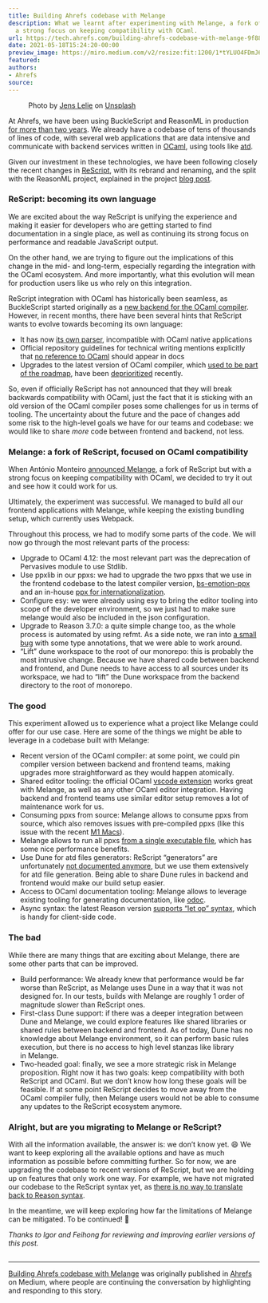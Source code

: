 ```yaml
---
title: Building Ahrefs codebase with Melange
description: What we learnt after experimenting with Melange, a fork of ReScript with
  a strong focus on keeping compatibility with OCaml.
url: https://tech.ahrefs.com/building-ahrefs-codebase-with-melange-9f881f6d022b?source=rss----303662d88bae--ocaml
date: 2021-05-18T15:24:20-00:00
preview_image: https://miro.medium.com/v2/resize:fit:1200/1*tYLUO4FDmJ6bzlsPp14LdQ.jpeg
featured:
authors:
- Ahrefs
source:
---
```


<figure><img src="https://cdn-images-1.medium.com/max/1024/1*tYLUO4FDmJ6bzlsPp14LdQ.jpeg" alt=""/><figcaption>Photo by <a href="https://unsplash.com/@madebyjens?utm_source=unsplash&amp;utm_medium=referral&amp;utm_content=creditCopyText">Jens Lelie</a> on&nbsp;<a href="https://unsplash.com/s/photos/fork-road?utm_source=unsplash&amp;utm_medium=referral&amp;utm_content=creditCopyText">Unsplash</a></figcaption></figure><p>At Ahrefs, we have been using BuckleScript and ReasonML in production <a href="https://tech.ahrefs.com/one-and-a-half-years-of-reasonml-in-production-2250cf5ba63b">for more than two years</a>. We already have a codebase of tens of thousands of lines of code, with several web applications that are data intensive and communicate with backend services written in <a href="http://ocaml.org/">OCaml</a>, using tools like&nbsp;<a href="https://github.com/ahrefs/atd">atd</a>.</p><p>Given our investment in these technologies, we have been following closely the recent changes in <a href="https://rescript-lang.org/">ReScript</a>, with its rebrand and renaming, and the split with the ReasonML project, explained in the project <a href="https://rescript-lang.org/blog/bucklescript-is-rebranding">blog&nbsp;post</a>.</p><h3>ReScript: becoming its own&nbsp;language</h3><p>We are excited about the way ReScript is unifying the experience and making it easier for developers who are getting started to find documentation in a single place, as well as continuing its strong focus on performance and readable JavaScript output.</p><p>On the other hand, we are trying to figure out the implications of this change in the mid- and long-term, especially regarding the integration with the OCaml ecosystem. And more importantly, what this evolution will mean for production users like us who rely on this integration.</p><p>ReScript integration with OCaml has historically been seamless, as BuckleScript started originally as a <a href="https://www.reddit.com/r/ocaml/comments/4enok3/bloombergbucklescript_a_back_end_for_the_ocaml/">new backend for the OCaml compiler</a>. However, in recent months, there have been several hints that ReScript wants to evolve towards becoming its own language:</p><ul><li>It has now <a href="https://github.com/rescript-lang/syntax">its own parser</a>, incompatible with OCaml native applications</li><li>Official repository guidelines for technical writing mentions explicitly that <a href="https://github.com/rescript-association/rescript-lang.org/blob/master/CONTRIBUTING.md#technical-writing-documentation">no reference to OCaml</a> should appear in&nbsp;docs</li><li>Upgrades to the latest version of OCaml compiler, which <a href="https://web.archive.org/web/20210208054855if_/https://github.com/rescript-lang/rescript-compiler/wiki">used to be part of the roadmap</a>, have been <a href="https://forum.rescript-lang.org/t/some-thoughts-on-community-building/1474">deprioritized</a> recently.</li></ul><p>So, even if officially ReScript has not announced that they will break backwards compatibility with OCaml, just the fact that it is sticking with an old version of the OCaml compiler poses some challenges for us in terms of tooling. The uncertainty about the future and the pace of changes add some risk to the high-level goals we have for our teams and codebase: we would like to share <em>more</em> code between frontend and backend, not&nbsp;less.</p><h3>Melange: a fork of ReScript, focused on OCaml compatibility</h3><p>When Ant&oacute;nio Monteiro <a href="https://anmonteiro.com/2021/03/on-ocaml-and-the-js-platform/">announced Melange</a>, a fork of ReScript but with a strong focus on keeping compatibility with OCaml, we decided to try it out and see how it could work for&nbsp;us.</p><p>Ultimately, the experiment was successful. We managed to build all our frontend applications with Melange, while keeping the existing bundling setup, which currently uses&nbsp;Webpack.</p><p>Throughout this process, we had to modify some parts of the code. We will now go through the most relevant parts of the&nbsp;process:</p><ul><li>Upgrade to OCaml 4.12: the most relevant part was the deprecation of Pervasives module to use&nbsp;Stdlib.</li><li>Use ppxlib in our ppxs: we had to upgrade the two ppxs that we use in the frontend codebase to the latest compiler version, <a href="https://github.com/ahrefs/bs-emotion/compare/master...jchavarri:ocaml4.12-ppxlib">bs-emotion-ppx</a> and an in-house <a href="https://github.com/ahrefs/bs-react-intl-ppx">ppx for internationalization</a>.</li><li>Configure esy: we were already using esy to bring the editor tooling into scope of the developer environment, so we just had to make sure melange would also be included in the json configuration.</li><li>Upgrade to Reason 3.7.0: a quite simple change too, as the whole process is automated by using refmt. As a side note, we ran into <a href="https://github.com/reasonml/reason/issues/2636">a small bug</a> with some type annotations, that we were able to work&nbsp;around.</li><li>&ldquo;Lift&rdquo; dune workspace to the root of our monorepo: this is probably the most intrusive change. Because we have shared code between backend and frontend, and Dune needs to have access to all sources under its workspace, we had to &ldquo;lift&rdquo; the Dune workspace from the backend directory to the root of monorepo.</li></ul><h3>The good</h3><p>This experiment allowed us to experience what a project like Melange could offer for our use case. Here are some of the things we might be able to leverage in a codebase built with&nbsp;Melange:</p><ul><li>Recent version of the OCaml compiler: at some point, we could pin compiler version between backend and frontend teams, making upgrades more straightforward as they would happen atomically.</li><li>Shared editor tooling: the official OCaml <a href="https://github.com/ocamllabs/vscode-ocaml-platform">vscode extension</a> works great with Melange, as well as any other OCaml editor integration. Having backend and frontend teams use similar editor setup removes a lot of maintenance work for&nbsp;us.</li><li>Consuming ppxs from source: Melange allows to consume ppxs from source, which also removes issues with pre-compiled ppxs (like this issue with the recent <a href="https://github.com/ahrefs/bs-emotion/issues/53">M1&nbsp;Macs</a>).</li><li>Melange allows to run all ppxs <a href="https://github.com/melange-re/melange/pull/171">from a single executable file</a>, which has some nice performance benefits.</li><li>Use Dune for atd files generators: ReScript &ldquo;generators&rdquo; are unfortunately <a href="https://web.archive.org/web/20200710044513if_/https://reasonml.org/docs/reason-compiler/latest/build-advanced">not documented anymore</a>, but we use them extensively for atd file generation. Being able to share Dune rules in backend and frontend would make our build setup&nbsp;easier.</li><li>Access to OCaml documentation tooling: Melange allows to leverage existing tooling for generating documentation, like&nbsp;<a href="https://github.com/ocaml/odoc/">odoc</a>.</li><li>Async syntax: the latest Reason version <a href="https://github.com/reasonml/reason/pull/2487">supports &ldquo;let op&rdquo; syntax</a>, which is handy for client-side code.</li></ul><h3>The bad</h3><p>While there are many things that are exciting about Melange, there are some other parts that can be improved.</p><ul><li>Build performance: We already knew that performance would be far worse than ReScript, as Melange uses Dune in a way that it was not designed for. In our tests, builds with Melange are roughly 1 order of magnitude slower than ReScript&nbsp;ones.</li><li>First-class Dune support: if there was a deeper integration between Dune and Melange, we could explore features like shared libraries or shared rules between backend and frontend. As of today, Dune has no knowledge about Melange environment, so it can perform basic rules execution, but there is no access to high level stanzas like library in&nbsp;Melange.</li><li>Two-headed goal: finally, we see a more strategic risk in Melange proposition. Right now it has two goals: keep compatibility with both ReScript and OCaml. But we don&rsquo;t know how long these goals will be feasible. If at some point ReScript decides to move away from the OCaml compiler fully, then Melange users would not be able to consume any updates to the ReScript ecosystem anymore.</li></ul><h3>Alright, but are you migrating to Melange or ReScript?</h3><p>With all the information available, the answer is: we don&rsquo;t know yet. &#128516; We want to keep exploring all the available options and have as much information as possible before committing further. So for now, we are upgrading the codebase to recent versions of ReScript, but we are holding up on features that only work one way. For example, we have not migrated our codebase to the ReScript syntax yet, as <a href="https://github.com/rescript-lang/syntax/issues/405">there is no way to translate back to Reason&nbsp;syntax</a>.</p><p>In the meantime, we will keep exploring how far the limitations of Melange can be mitigated. To be continued! &#128640;</p><p><em>Thanks to Igor and Feihong for reviewing and improving earlier versions of this&nbsp;post.</em></p><img src="https://medium.com/_/stat?event=post.clientViewed&amp;referrerSource=full_rss&amp;postId=9f881f6d022b" width="1" height="1" alt=""/><hr/><p><a href="https://tech.ahrefs.com/building-ahrefs-codebase-with-melange-9f881f6d022b">Building Ahrefs codebase with Melange</a> was originally published in <a href="https://tech.ahrefs.com">Ahrefs</a> on Medium, where people are continuing the conversation by highlighting and responding to this story.</p>

